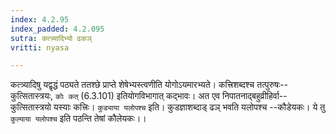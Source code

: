 ```yaml
---
index: 4.2.95
index_padded: 4.2.095
sutra: कत्त्र्यादिभ्यो ढकञ्
vritti: nyasa

---
```

कत्त्र्यादिषु यद्वृद्धं पठ्यते ततश्छे प्राप्ते शेषेभ्यस्त्वणीति योगोऽयमारभ्यते। कत्त्रिशब्दश्च तत्पुरुषः-- कुत्सितास्त्रयः, `कोः कत्` (6.3.101) इतियोगविभागात् कद्भावः। अत एव निपातनाद्बहुव्रीहिर्वा-- कुत्सितास्त्रयो यस्याः कत्त्रिः। `कुड्याया यलोपश्च` इति। कुडज्ञाशब्दाड् ढञ् भवति यलोपश्च --कौडेयकः।
ये तु `कुल्याया यलोपश्च` इति पठन्ति तेषां कौलेयकः।।